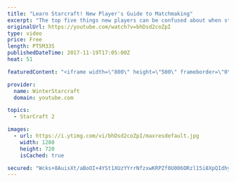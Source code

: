 ```yaml
---
title: "Learn Starcraft! New Player's Guide to Matchmaking"
excerpt: "The top five things new players can be confused about when starting off playing Starcraft 2!"
originalUrl: https://youtube.com/watch?v=bhDsd2coZpI
type: video
price: Free
length: PT5M33S
publishedDateTime: 2017-11-19T17:05:00Z
heat: 51

featuredContent: "<iframe width=\"800\" height=\"500\" frameborder=\"0\" src=\"https://www.youtube.com/embed/bhDsd2coZpI\" allow=\"accelerometer; autoplay; encrypted-media; gyroscope; picture-in-picture\" allowfullscreen></iframe>"

provider:
  name: WinterStarcraft
  domain: youtube.com

topics:
  - StarCraft 2

images:
  - url: https://i.ytimg.com/vi/bhDsd2coZpI/maxresdefault.jpg
    width: 1280
    height: 720
    isCached: true

secured: "Wcks+8AuisXt/aBoOI+4YSt1XUzYYrrNfzxwKRPZf0U006ORzl15i8XpQIdhyb8jgasvDbvbdoHCbIA7RkVdzHOmbSaJnhG8XbaoGs8P2FVvJqiZRJJ9mREUxIBC89Vn/gvQ4aN7OaVbkKewcRPKhD8DI3uWbTbxW4T87Nt3+yaQ7vZ4wB5740EQAkAfzTSZExQ49bqLA9XFDwQU/z/I9OblaVMs7rCcqaCOzQf5N+2oSm+BUaDuLbQe/dAQ+pvGdAFWMNAKYBm5Kw3iHTLvvPH/T/ZTLa4FJsUxvhAU0ftCopxdb8LRvBnfXnZnKoFaaoFFWoGdyUd11fUMB2hiRFnGOHLw224uGd4nG5hF3+UocrZKsxv5xc3VS2CcaZJsrFRyTLjns4nG3bafJRF83DbzIDxLvt7cfqaqWAAkJDg=;QJeBRN/w7HDfKxs8bwWRpQ=="
---
```


